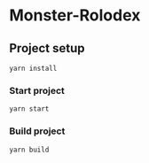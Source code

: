 # Monster-Rolodex


## Project setup
```
yarn install
```

### Start project
```
yarn start
```

### Build project
```
yarn build
```